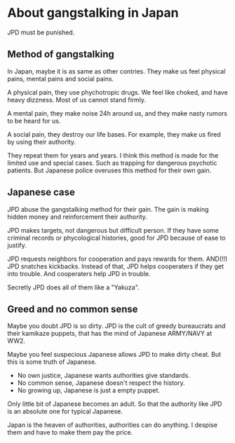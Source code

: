 # About gangstalking in Japan

JPD must be punished.

## Method of gangstalking

In Japan, maybe it is as same as other contries.
They make us feel physical pains, mental pains and social pains.

A physical pain, they use phychotropic drugs.
We feel like choked, and have heavy dizzness.
Most of us cannot stand firmly.

A mental pain, they make noise 24h around us,
and they make nasty rumors to be heard for us.

A social pain, they destroy our life bases.
For example, they make us fired by using their authority.

They repeat them for years and years.
I think this method is made for the limited use and special cases.
Such as trapping for dangerous psychotic patients.
But Japanese police overuses this method for their own gain.

## Japanese case

JPD abuse the gangstalking method for their gain.
The gain is making hidden money and  reinforcement their authority.

JPD makes targets, not dangerous but difficult person.
If they have some criminal records or phycological histories,
good for JPD because of ease to justify.

JPD requests neighbors for cooperation and pays rewards for them.
AND(!!) JPD snatches kickbacks. 
Instead of that, JPD helps cooperaters if they get into trouble.
And cooperaters help JPD in trouble.

Secretly JPD does all of them like a "Yakuza".

## Greed and no common sense

Maybe you doubt JPD is so dirty.
JPD is the cult of greedy bureaucrats and their kamikaze puppets, 
that has the mind of Japanese ARMY/NAVY at WW2.

Maybe you feel suspecious Japanese allows JPD to make dirty cheat.
But this is some truth of Japanese.

- No own justice, Japanese wants authorities give standards. 
- No common sense, Japanese doesn't respect the history.
- No growing up, Japanese is just a empty puppet.

Only little bit of Japanese becomes an adult.
So that the authority like JPD is an absolute one for typical Japanese.

Japan is the heaven of authorities, authorities can do anything.
I despise them and have to make them pay the price.